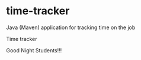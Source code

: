 # time-tracker
Java (Maven) application for tracking time on the job

Time tracker    

Good Night Students!!!

